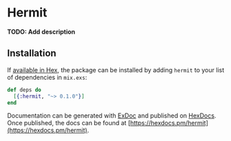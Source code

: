 # Hermit

**TODO: Add description**

## Installation

If [available in Hex](https://hex.pm/docs/publish), the package can be installed
by adding `hermit` to your list of dependencies in `mix.exs`:

```elixir
def deps do
  [{:hermit, "~> 0.1.0"}]
end
```

Documentation can be generated with [ExDoc](https://github.com/elixir-lang/ex_doc)
and published on [HexDocs](https://hexdocs.pm). Once published, the docs can
be found at [https://hexdocs.pm/hermit](https://hexdocs.pm/hermit).

